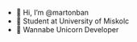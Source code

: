 - 👋 Hi, I’m @martonban
- 🏫 Student at University of Miskolc 
- 🦄 Wannabe Unicorn Developer  


<!---
martonbn/martonbn is a ✨ special ✨ repository because its `README.md` (this file) appears on your GitHub profile.
You can click the Preview link to take a look at your changes.
--->
